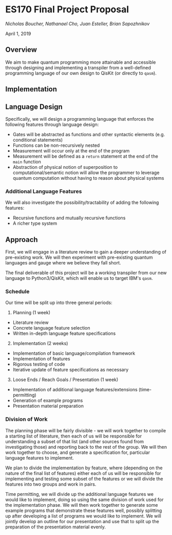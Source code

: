 # ES170 Final Project Proposal
*Nicholas Boucher, Nathanael Cho, Juan Esteller, Brian Sapozhnikov*

April 1, 2019

## Overview

We aim to make quantum programming more attainable and accessible through designing and implementing a transpiler from a well-defined programming language of our own design to QisKit (or directly to `qasm`).

## Implementation

## Language Design

Specifically, we will design a programming language that enforces the following features through language design:

- Gates will be abstracted as functions and other syntactic elements (e.g. conditional statements)
- Functions can be non-recursively nested
- Measurement will occur only at the end of the program
- Measurement will be defined as a `return` statement at the end of the `main` function
- Abstraction of physical notion of superposition to computational/semantic notion will allow the programmer to leverage quantum computation without having to reason about physical systems

### Additional Language Features

We will also investigate the possibility/tractability of adding the following features:

- Recursive functions and mutually recursive functions
- A richer type system

## Approach

First, we will engage in a literature review to gain a deeper understanding of pre-existing work. We will then experiment with pre-existing quantum languages and gauge where we believe they fall short.

The final deliverable of this project will be a working transpiler from our new language to Python3/QisKit, which will enable us to target IBM's `qasm`.

### Schedule

Our time will be split up into three general periods:

1. Planning (1 week)
  - Literature review
  - Concrete language feature selection
  - Written in-depth language feature specifications
2. Implementation (2 weeks)
  - Implementation of basic language/compilation framework
  - Implementation of features
  - Rigorous testing of code
  - Iterative update of feature specifications as necessary
3. Loose Ends / Reach Goals / Presentation (1 week)
  - Implementation of additional language features/extensions (time-permitting)
  - Generation of example programs
  - Presentation material preparation

### Division of Work

The planning phase will be fairly divisible - we will work together to compile a starting list of literature, then each of us will be responsible for understanding a subset of that list (and other sources found from investigating those) and reporting back to the rest of the group. We will then work together to choose, and generate a specification for, particular language features to implement.

We plan to divide the implementation by feature, where (depending on the nature of the final list of features) either each of us will be responsible for implementing and testing some subset of the features or we will divide the features into two groups and work in pairs.

Time permitting, we will divide up the additional language features we would like to implement, doing so using the same division of work used for the implementation phase. We will then work together to generate some example programs that demonstrate these features well, possibly splitting up after developing a list of programs we would like to implement. We will jointly develop an outline for our presentation and use that to split up the preparation of the presentation material evenly.
